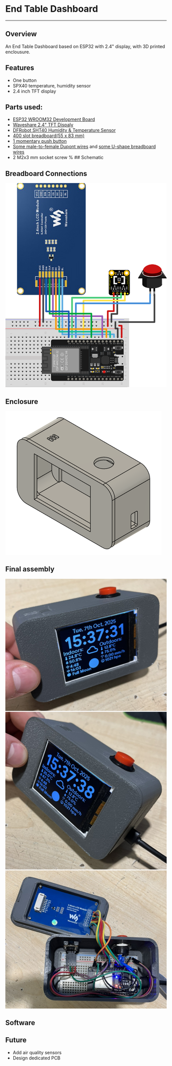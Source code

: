 # End Table Dashboard
***
## Overview
An End Table Dashboard based on ESP32 with 2.4" display, with 3D printed enclousure. 
## Features
- One button
- SPX40 temperature, humidity sensor
- 2.4 inch TFT display
## Parts used:
- [ESP32 WROOM32 Development Board](aliexpress.com/item/1005006449303342.html?spm=a2g0o.productlist.main.2.408a5d18XLXhDs&algo_pvid=67c871d7-9346-4dc9-802a-fa74fb8653cb&algo_exp_id=67c871d7-9346-4dc9-802a-fa74fb8653cb-1&pdp_ext_f=%7B"order"%3A"1247"%2C"eval"%3A"1"%7D&pdp_npi=6%40dis%21PLN%2117.73%2117.71%21%21%2133.94%2133.90%21%40210385db17573401293181297ed3b6%2112000039288143047%21sea%21PL%211907567941%21X%211%210%21n_tag%3A-29919%3Bd%3A40205d64%3Bm03_new_user%3A-29895&curPageLogUid=7sRO7PUHjNx3&utparam-url=scene%3Asearch%7Cquery_from%3A%7Cx_object_id%3A1005006449303342%7C_p_origin_prod%3A)
- [Waveshare 2.4" TFT Dispaly](https://aliexpress.com/item/1005009014044858.html?gatewayAdapt=glo2pol) 
- [DFRobot SHT40 Humidity & Temperature Sensor](https://www.dfrobot.com/product-2437.html?srsltid=AfmBOoq9PaI5Pph8t06wIh6i-qbhoI6mTxdu-A5Ws_bPBEE3pTTctKSM)
- [400 slot breadboard(55 x 83 mm)](https://aliexpress.com/item/1005007085965483.html?spm=a2g0o.productlist.main.35.5b945f67qbIFhg&utparam-url=scene%3Asearch%7Cquery_from%3Apc_back_same_best%7Cx_object_id%3A1005007085965483%7C_p_origin_prod%3A&algo_pvid=c0c148ff-d357-4f85-a8b5-c928aaf3f86d&algo_exp_id=c0c148ff-d357-4f85-a8b5-c928aaf3f86d&pdp_ext_f=%7B%22order%22%3A%222879%22%7D&pdp_npi=6%40dis%21PLN%216.09%216.09%21%21%2111.66%2111.66%21%402103892f17573403143662903ee64a%2112000039350408719%21sea%21PL%211907567941%21X%211%210%21n_tag%3A-29919%3Bd%3A40205d64%3Bm03_new_user%3A-29895)
- [1 momentary push button](https://aliexpress.com/item/4001081730289.html?spm=a2g0o.productlist.main.5.43d71113HnGqL9&algo_pvid=b0b3ad33-151c-4c62-84a3-13139eee3890&algo_exp_id=b0b3ad33-151c-4c62-84a3-13139eee3890-4&pdp_ext_f=%7B%22order%22%3A%222743%22%2C%22eval%22%3A%221%22%7D&pdp_npi=6%40dis%21PLN%217.52%218.63%21%21%212.02%212.32%21%40211b80e117573403428014940ef37c%2110000014240381776%21sea%21PL%211907567941%21X%211%210%21n_tag%3A-29919%3Bd%3A40205d64%3Bm03_new_user%3A-29895&curPageLogUid=eMDkcam72MG5&utparam-url=scene%3Asearch%7Cquery_from%3A%7Cx_object_id%3A4001081730289%7C_p_origin_prod%3A)
- [Some male-to-female Dupont wires](https://aliexpress.com/item/1005004647016228.html?spm=a2g0o.productlist.main.1.35da75aezGxPwd&algo_pvid=1d4d3d77-f353-4106-b48c-f8fa18bc3b45&algo_exp_id=1d4d3d77-f353-4106-b48c-f8fa18bc3b45-0&pdp_ext_f=%7B%22order%22%3A%223401%22%2C%22eval%22%3A%221%22%7D&pdp_npi=6%40dis%21PLN%215.10%215.10%21%21%211.37%211.37%21%40211b61a417573403873468752ea79d%2112000029976597959%21sea%21PL%211907567941%21X%211%210%21n_tag%3A-29919%3Bd%3A40205d64%3Bm03_new_user%3A-29895&curPageLogUid=R1JLSPnn1TRy&utparam-url=scene%3Asearch%7Cquery_from%3A%7Cx_object_id%3A1005004647016228%7C_p_origin_prod%3A) and [some U-shape breadboard wires](https://aliexpress.com/item/1005007175633091.html?spm=a2g0o.productlist.main.2.5a133f29EzGdDS&algo_pvid=81da215d-6534-4948-ae53-f2407d790a36&algo_exp_id=81da215d-6534-4948-ae53-f2407d790a36-1&pdp_ext_f=%7B%22order%22%3A%221924%22%2C%22eval%22%3A%221%22%7D&pdp_npi=6%40dis%21PLN%218.79%218.36%21%21%2116.83%2116.01%21%402103856417573405229388185e75ff%2112000039704758641%21sea%21PL%211907567941%21X%211%210%21n_tag%3A-29919%3Bd%3A40205d64%3Bm03_new_user%3A-29895%3BpisId%3A5000000184800685&curPageLogUid=h0BLbpH93uzy&utparam-url=scene%3Asearch%7Cquery_from%3A%7Cx_object_id%3A1005007175633091%7C_p_origin_prod%3A)
- 2 M2x3 mm socket screw
% ## Schematic
## Breadboard Connections
![image](https://github.com/CezarZcezar/End-Table-Dashboard/blob/master/Images/Connection_Schematic.png)
## Enclosure
![image](https://github.com/CezarZcezar/End-Table-Dashboard/blob/master/Images/Enclosure.png)
## Final assembly
![image](https://github.com/CezarZcezar/End-Table-Dashboard/blob/master/Images/Assembled_View_1.JPEG)
![image](https://github.com/CezarZcezar/End-Table-Dashboard/blob/master/Images/Assembled_View_2.JPEG)
![image](https://github.com/CezarZcezar/End-Table-Dashboard/blob/master/Images/Inside_View_1.JPEG)
## Software
## Future
- Add air quality sensors
- Design dedicated PCB
